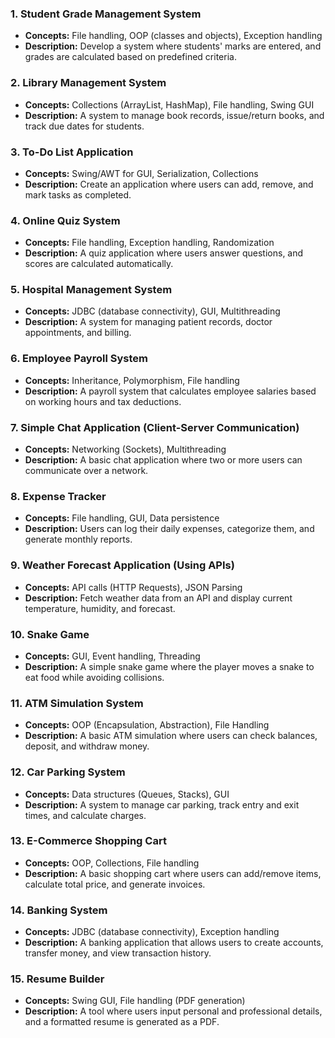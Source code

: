 ### **1. Student Grade Management System**  
- **Concepts:** File handling, OOP (classes and objects), Exception handling  
- **Description:** Develop a system where students' marks are entered, and grades are calculated based on predefined criteria.  

### **2. Library Management System**  
- **Concepts:** Collections (ArrayList, HashMap), File handling, Swing GUI  
- **Description:** A system to manage book records, issue/return books, and track due dates for students.  

### **3. To-Do List Application**  
- **Concepts:** Swing/AWT for GUI, Serialization, Collections  
- **Description:** Create an application where users can add, remove, and mark tasks as completed.  

### **4. Online Quiz System**  
- **Concepts:** File handling, Exception handling, Randomization  
- **Description:** A quiz application where users answer questions, and scores are calculated automatically.  

### **5. Hospital Management System**  
- **Concepts:** JDBC (database connectivity), GUI, Multithreading  
- **Description:** A system for managing patient records, doctor appointments, and billing.  

### **6. Employee Payroll System**  
- **Concepts:** Inheritance, Polymorphism, File handling  
- **Description:** A payroll system that calculates employee salaries based on working hours and tax deductions.  

### **7. Simple Chat Application (Client-Server Communication)**  
- **Concepts:** Networking (Sockets), Multithreading  
- **Description:** A basic chat application where two or more users can communicate over a network.  

### **8. Expense Tracker**  
- **Concepts:** File handling, GUI, Data persistence  
- **Description:** Users can log their daily expenses, categorize them, and generate monthly reports.  

### **9. Weather Forecast Application (Using APIs)**  
- **Concepts:** API calls (HTTP Requests), JSON Parsing  
- **Description:** Fetch weather data from an API and display current temperature, humidity, and forecast.  

### **10. Snake Game**  
- **Concepts:** GUI, Event handling, Threading  
- **Description:** A simple snake game where the player moves a snake to eat food while avoiding collisions.  

### **11. ATM Simulation System**  
- **Concepts:** OOP (Encapsulation, Abstraction), File Handling  
- **Description:** A basic ATM simulation where users can check balances, deposit, and withdraw money.  

### **12. Car Parking System**  
- **Concepts:** Data structures (Queues, Stacks), GUI  
- **Description:** A system to manage car parking, track entry and exit times, and calculate charges.  

### **13. E-Commerce Shopping Cart**  
- **Concepts:** OOP, Collections, File handling  
- **Description:** A basic shopping cart where users can add/remove items, calculate total price, and generate invoices.  

### **14. Banking System**  
- **Concepts:** JDBC (database connectivity), Exception handling  
- **Description:** A banking application that allows users to create accounts, transfer money, and view transaction history.  

### **15. Resume Builder**  
- **Concepts:** Swing GUI, File handling (PDF generation)  
- **Description:** A tool where users input personal and professional details, and a formatted resume is generated as a PDF.  
